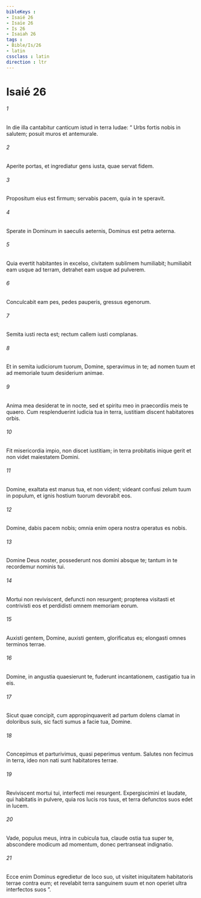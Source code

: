 ```yaml
---
bibleKeys : 
- Isaié 26
- Isaïe 26
- Is 26
- Isaiah 26
tags : 
- Bible/Is/26
- latin
cssclass : latin
direction : ltr
---
```


# Isaié 26

###### 1
In die illa cantabitur canticum istud in terra Iudae: “ Urbs fortis nobis in salutem; posuit muros et antemurale.
###### 2
Aperite portas, et ingrediatur gens iusta, quae servat fidem.
###### 3
Propositum eius est firmum; servabis pacem, quia in te speravit.
###### 4
Sperate in Dominum in saeculis aeternis, Dominus est petra aeterna.
###### 5
Quia evertit habitantes in excelso, civitatem sublimem humiliabit; humiliabit eam usque ad terram, detrahet eam usque ad pulverem.
###### 6
Conculcabit eam pes, pedes pauperis, gressus egenorum.
###### 7
Semita iusti recta est; rectum callem iusti complanas.
###### 8
Et in semita iudiciorum tuorum, Domine, speravimus in te; ad nomen tuum et ad memoriale tuum desiderium animae.
###### 9
Anima mea desiderat te in nocte, sed et spiritu meo in praecordiis meis te quaero. Cum resplenduerint iudicia tua in terra, iustitiam discent habitatores orbis. 
###### 10
Fit misericordia impio, non discet iustitiam; in terra probitatis inique gerit et non videt maiestatem Domini.
###### 11
Domine, exaltata est manus tua, et non vident; videant confusi zelum tuum in populum, et ignis hostium tuorum devorabit eos.
###### 12
Domine, dabis pacem nobis; omnia enim opera nostra operatus es nobis.
###### 13
Domine Deus noster, possederunt nos domini absque te; tantum in te recordemur nominis tui.
###### 14
Mortui non reviviscent, defuncti non resurgent; propterea visitasti et contrivisti eos et perdidisti omnem memoriam eorum. 
###### 15
Auxisti gentem, Domine, auxisti gentem, glorificatus es; elongasti omnes terminos terrae.
###### 16
Domine, in angustia quaesierunt te, fuderunt incantationem, castigatio tua in eis.
###### 17
Sicut quae concipit, cum appropinquaverit ad partum dolens clamat in doloribus suis, sic facti sumus a facie tua, Domine.
###### 18
Concepimus et parturivimus, quasi peperimus ventum. Salutes non fecimus in terra, ideo non nati sunt habitatores terrae.
###### 19
Reviviscent mortui tui, interfecti mei resurgent. Expergiscimini et laudate, qui habitatis in pulvere, quia ros lucis ros tuus, et terra defunctos suos edet in lucem.
###### 20
Vade, populus meus, intra in cubicula tua, claude ostia tua super te, abscondere modicum ad momentum, donec pertranseat indignatio.
###### 21
Ecce enim Dominus egredietur de loco suo, ut visitet iniquitatem habitatoris terrae contra eum; et revelabit terra sanguinem suum et non operiet ultra interfectos suos ”.
